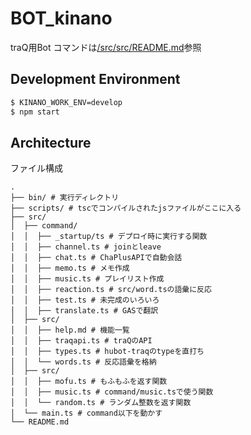 # BOT_kinano
traQ用Bot
コマンドは[/src/src/README.md](src/src/README.md)参照

## Development Environment
```bash
$ KINANO_WORK_ENV=develop
$ npm start
```

## Architecture
ファイル構成
```
.
├── bin/ # 実行ディレクトリ
├── scripts/ # tscでコンパイルされたjsファイルがここに入る
├── src/
│  ├── command/
│  │  ├── _startup/ts # デプロイ時に実行する関数
│  │  ├── channel.ts # joinとleave
│  │  ├── chat.ts # ChaPlusAPIで自動会話
│  │  ├── memo.ts # メモ作成
│  │  ├── music.ts # プレイリスト作成
│  │  ├── reaction.ts # src/word.tsの語彙に反応
│  │  ├── test.ts # 未完成のいろいろ
│  │  ├── translate.ts # GASで翻訳
│  ├── src/
│  │  ├── help.md # 機能一覧
│  │  ├── traqapi.ts # traQのAPI
│  │  ├── types.ts # hubot-traqのtypeを直打ち
│  │  └── words.ts # 反応語彙を格納
│  ├── src/
│  │  ├── mofu.ts # もふもふを返す関数
│  │  ├── music.ts # command/music.tsで使う関数
│  │  └── random.ts # ランダム整数を返す関数
│  └── main.ts # command以下を動かす
└── README.md
```